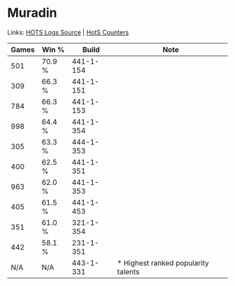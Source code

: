 # Muradin

Links: [HOTS Logs Source](https://www.hotslogs.com/Sitewide/HeroDetails?Hero=Muradin) | [HotS Counters](http://hotscounters.com/#/hero/Muradin)

Games  | Win %  | Build     | Note
-----  | -----  | -----     | ----
501    | 70.9 % | 441-1-154 | 
309    | 66.3 % | 441-1-151 | 
784    | 66.3 % | 441-1-153 | 
998    | 64.4 % | 441-1-354 | 
305    | 63.3 % | 444-1-353 | 
400    | 62.5 % | 441-1-351 | 
963    | 62.0 % | 441-1-353 | 
405    | 61.5 % | 441-1-453 | 
351    | 61.0 % | 321-1-354 | 
442    | 58.1 % | 231-1-351 | 
N/A    | N/A    | 443-1-331 | * Highest ranked popularity talents

